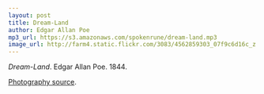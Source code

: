 ```yaml
---
layout: post
title: Dream-Land
author: Edgar Allan Poe
mp3_url: https://s3.amazonaws.com/spokenrune/dream-land.mp3
image_url: http://farm4.static.flickr.com/3083/4562859303_07f9c6d16c_z.jpg
---
```


_Dream-Land_.  Edgar Allan Poe.  1844.

[Photography source](http://farm4.static.flickr.com/3083/4562859303_07f9c6d16c_z.jpg).